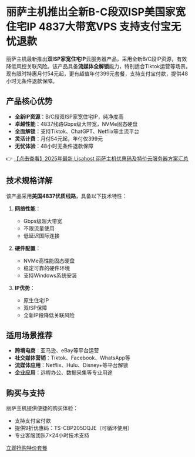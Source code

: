 # 丽萨主机推出全新B-C段双ISP美国家宽住宅IP 4837大带宽VPS 支持支付宝无忧退款

丽萨主机最新推出**双ISP家宽住宅IP**云服务器产品，采用全新B/C段IP资源，有效降低风控关联风险。该产品具备**流媒体全解锁**能力，特别适合Tiktok运营等场景。现有限时特惠月付54元起，更有超值年付399元套餐，支持支付宝付款，提供48小时无条件退款保障。

## 产品核心优势

- **全新IP资源**：B/C段双ISP家宽住宅IP，纯净度高
- **卓越性能**：4837线路Gbps级大带宽，NVMe固态硬盘
- **全面解锁**：支持Tiktok、ChatGPT、Netflix等主流平台
- **灵活计费**：月付54元起，年付仅399元
- **无忧体验**：48小时无条件退款保障

👉 [【点击查看】2025年最新 Lisahost 丽萨主机优惠码及特价云服务器方案汇总](https://bit.ly/lisazhuji)

## 技术规格详解

该产品采用**美国4837优质线路**，具备以下技术特性：

1. **网络性能**：
   - Gbps级超大带宽
   - 不限流量使用
   - 低延迟国际连接

2. **硬件配置**：
   - NVMe高性能固态硬盘
   - 稳定可靠的硬件环境
   - 支持Windows系统安装

3. **IP优势**：
   - 原生住宅IP
   - 双ISP保障
   - 全新IP段降低关联风险

## 适用场景推荐

- **跨境电商**：亚马逊、eBay等平台运营
- **社交媒体营销**：Tiktok、Facebook、WhatsApp等
- **流媒体应用**：Netflix、Hulu、Disney+等平台解锁
- **企业应用**：远程办公、数据采集等专业用途

## 购买与支持

丽萨主机提供便捷的购买体验：
- 支持支付宝付款
- 提供9折优惠码：TS-CBP205DQJE（可循环使用）
- 专业客服团队7×24小时技术支持

[立即抢购特价套餐](https://bit.ly/lisazhuji)